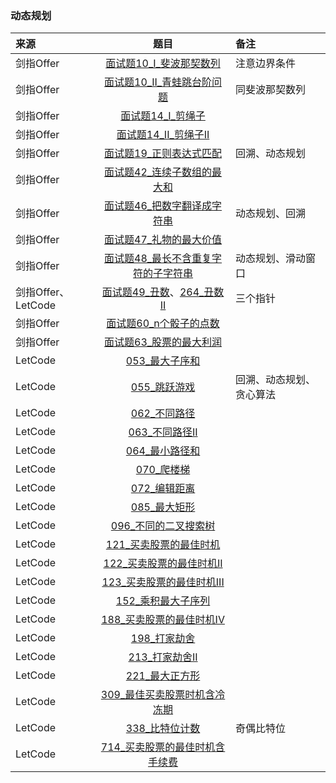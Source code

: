### 动态规划
来源|题目|备注
:---|:---:|:---|
剑指Offer|[面试题10_I_斐波那契数列](JianZhiOffer/面试题10_I_斐波那契数列.py)|注意边界条件|
剑指Offer|[面试题10_II_青蛙跳台阶问题](JianZhiOffer/面试题10_II_青蛙跳台阶问题.py)|同斐波那契数列|
剑指Offer|[面试题14_I_剪绳子](JianZhiOffer/面试题14_I_剪绳子.py)||
剑指Offer|[面试题14_II_剪绳子II](JianZhiOffer/面试题14_II_剪绳子II.py)||
剑指Offer|[面试题19_正则表达式匹配](JianZhiOffer/面试题19_正则表达式匹配.py)|回溯、动态规划|
剑指Offer|[面试题42_连续子数组的最大和](JianZhiOffer/面试题42_连续子数组的最大和.py)||
剑指Offer|[面试题46_把数字翻译成字符串](JianZhiOffer/面试题46_把数字翻译成字符串.py)|动态规划、回溯|
剑指Offer|[面试题47_礼物的最大价值](JianZhiOffer/面试题47_礼物的最大价值.py)||
剑指Offer|[面试题48_最长不含重复字符的子字符串](JianZhiOffer/面试题48_最长不含重复字符的子字符串.py)|动态规划、滑动窗口|
剑指Offer、LetCode|[面试题49_丑数](JianZhiOffer/面试题49_丑数.py)、[264_丑数II](Leetcode/264_丑数II.py)|三个指针|
剑指Offer|[面试题60_n个骰子的点数](JianZhiOffer/面试题60_n个骰子的点数.py)||
剑指Offer|[面试题63_股票的最大利润](JianZhiOffer/面试题63_股票的最大利润.py)||
LetCode|[053_最大子序和](Leetcode/053_最大子序和.py)||
LetCode|[055_跳跃游戏](Leetcode/055_跳跃游戏.py)|回溯、动态规划、贪心算法|
LetCode|[062_不同路径](Leetcode/062_不同路径.py)||
LetCode|[063_不同路径II](Leetcode/063_不同路径II.py)||
LetCode|[064_最小路径和](Leetcode/064_最小路径和.py)||
LetCode|[070_爬楼梯](Leetcode/070_爬楼梯.py)||
LetCode|[072_编辑距离](Leetcode/072_编辑距离.py)||
LetCode|[085_最大矩形](Leetcode/085_最大矩形.py)||
LetCode|[096_不同的二叉搜索树](Leetcode/096_不同的二叉搜索树.py)||
LetCode|[121_买卖股票的最佳时机](Leetcode/121_买卖股票的最佳时机.py)||
LetCode|[122_买卖股票的最佳时机II](Leetcode/122_买卖股票的最佳时机II.py)||
LetCode|[123_买卖股票的最佳时机III](Leetcode/123_买卖股票的最佳时机III.py)||
LetCode|[152_乘积最大子序列](Leetcode/152_乘积最大子序列.py)||
LetCode|[188_买卖股票的最佳时机IV](Leetcode/188_买卖股票的最佳时机IV.py)||
LetCode|[198_打家劫舍](Leetcode/198_打家劫舍.py)||
LetCode|[213_打家劫舍II](Leetcode/213_打家劫舍II.py)||
LetCode|[221_最大正方形](Leetcode/221_最大正方形.py)||
LetCode|[309_最佳买卖股票时机含冷冻期](Leetcode/309_最佳买卖股票时机含冷冻期.py)||
LetCode|[338_比特位计数](Leetcode/338_比特位计数.py)|奇偶比特位|
LetCode|[714_买卖股票的最佳时机含手续费](Leetcode/714_买卖股票的最佳时机含手续费.py)||

